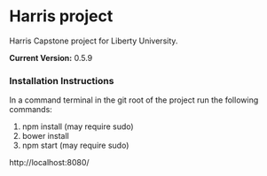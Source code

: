 # Harris project

Harris Capstone project for Liberty University.

**Current Version:** 0.5.9

### Installation Instructions
In a command terminal in the git root of the project run the following commands:

1. npm install (may require sudo)
2. bower install
3. npm start (may require sudo)

http://localhost:8080/
